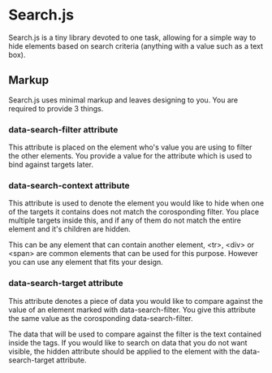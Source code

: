 # Search.js
Search.js is a tiny library devoted to one task, allowing for a simple way to hide elements based on search criteria (anything with a value such as a text box). 

## Markup
Search.js uses minimal markup and leaves designing to you. You are required to provide 3 things. 

### data-search-filter attribute
This attribute is placed on the element who's value you are using to filter the other elements. You provide a value for the attribute which is used to bind against targets later. 

### data-search-context attribute
This attribute is used to denote the element you would like to hide when one of the targets it contains does not match the corosponding filter. You place multiple targets inside this, and if any of them do not match the entire element and it's children are hidden.

This can be any element that can contain another element, &lt;tr&gt;, &lt;div&gt; or &lt;span&gt; are common elements that can be used for this purpose. However you can use any element that fits your design. 

### data-search-target attribute
This attribute denotes a piece of data you would like to compare against the value of an element marked with data-search-filter. You give this attribute the same value as the corosponding data-search-filter. 

The data that will be used to compare against the filter is the text contained inside the tags. If you would like to search on data that you do not want visible, the hidden attribute should be applied to the element with the data-search-target attribute. 